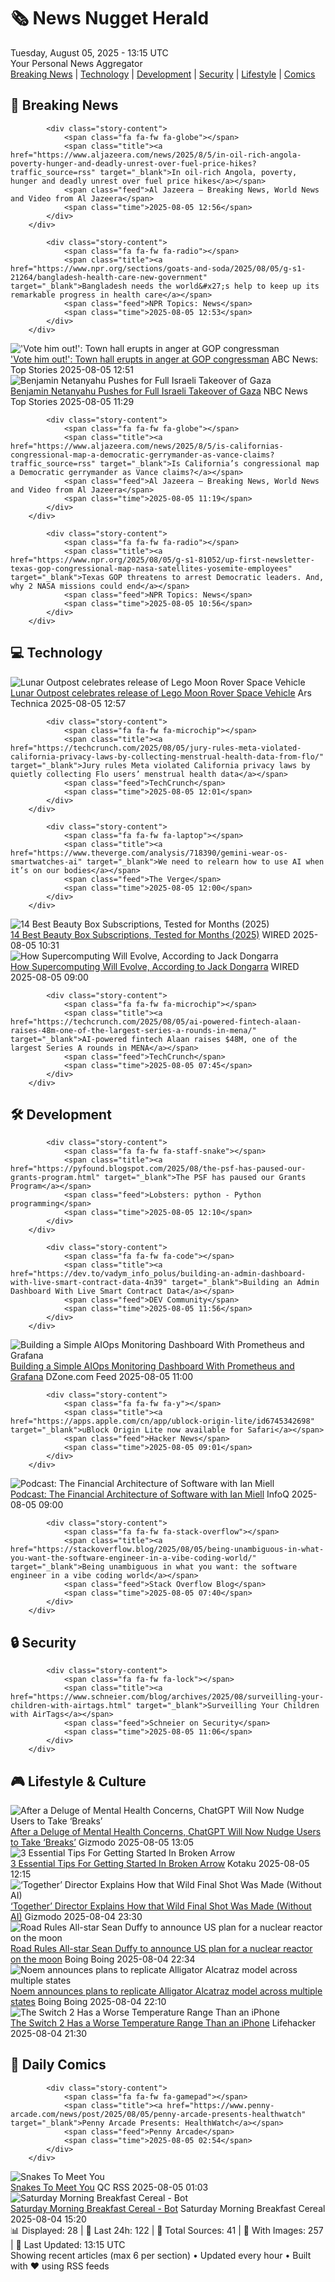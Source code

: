 <!-- Processing 54 RSS feeds at 2025-08-05 13:14:48 UTC -->
<!-- Processing: Saturday Morning Breakfast Cereal -->
<!-- Processing: Poorly Drawn Lines -->
<!-- Processing: Dilbert -->
<!-- Processing: Cyanide & Happiness -->
<!-- Processing: Dinosaur Comics -->
<!-- Processing: CNN Top Stories -->
<!-- Processing: BBC Breaking News -->
<!-- Processing: Al Jazeera Breaking News -->
<!-- Processing: NPR News -->
<!-- Processing: Reuters World News -->
<!-- Processing: Associated Press Breaking -->
<!-- Processing: ABC News Breaking -->
<!-- Processing: NBC News Breaking -->
<!-- Processing: Sky News World -->
<!-- Processing: Ars Technica -->
<!-- Processing: O'Reilly Radar -->
<!-- Processing: Slashdot -->
<!-- Processing: Lobsters Python -->
<!-- Processing: It's FOSS -->
<!-- Processing: DistroWatch -->
<!-- Processing: Linux.com -->
<!-- Processing: Ubuntu Blog -->
<!-- Processing: GitLab Blog -->
<!-- Processing: Martin Fowler -->
<!-- Processing: Gizmodo -->
<!-- Processing: Kotaku -->
<!-- Processing: Schneier on Security -->
<!-- Generated 12 new posts out of 27 feeds processed -->
<div class="newspaper-header">
    <h1 class="newspaper-title">🗞️ News Nugget Herald</h1>
    <div class="newspaper-date">Tuesday, August 05, 2025 - 13:15 UTC</div>
    <div class="newspaper-subtitle">Your Personal News Aggregator</div>
</div>

<div class="newspaper-nav">
    <a href="#breaking">Breaking News</a> |
    <a href="#tech">Technology</a> |
    <a href="#dev">Development</a> |
    <a href="#security">Security</a> |
    <a href="#lifestyle">Lifestyle</a> |
    <a href="#webcomics">Comics</a>
</div>

<div class="news-section breaking-news" id="breaking">
<h2 class="section-header">🚨 Breaking News</h2>
<div class="stories-container">
<div class="story">
            
            <div class="story-content">
                <span class="fa fa-fw fa-globe"></span>
                <span class="title"><a href="https://www.aljazeera.com/news/2025/8/5/in-oil-rich-angola-poverty-hunger-and-deadly-unrest-over-fuel-price-hikes?traffic_source=rss" target="_blank">In oil-rich Angola, poverty, hunger and deadly unrest over fuel price hikes</a></span>
                <span class="feed">Al Jazeera – Breaking News, World News and Video from Al Jazeera</span>
                <span class="time">2025-08-05 12:56</span>
            </div>
        </div>
<div class="story">
            
            <div class="story-content">
                <span class="fa fa-fw fa-radio"></span>
                <span class="title"><a href="https://www.npr.org/sections/goats-and-soda/2025/08/05/g-s1-21264/bangladesh-health-care-new-government" target="_blank">Bangladesh needs the world&#x27;s help to keep up its remarkable progress in health care</a></span>
                <span class="feed">NPR Topics: News</span>
                <span class="time">2025-08-05 12:53</span>
            </div>
        </div>
<div class="story">
            <img src="https://s.abcnews.com/images/Politics/mike-flood-town-hall_1754366930749_hpMain_4x3t_384.jpg" alt="&#x27;Vote him out!&#x27;: Town hall erupts in anger at GOP congressman" class="story-image" loading="lazy" onerror="this.style.display='none'">
            <div class="story-content">
                <span class="fa fa-fw fa-tv"></span>
                <span class="title"><a href="https://abcnews.go.com/Politics/vote-town-hall-erupts-anger-nebraska-gop-congressman/story?id=124365038" target="_blank">&#x27;Vote him out!&#x27;: Town hall erupts in anger at GOP congressman</a></span>
                <span class="feed">ABC News: Top Stories</span>
                <span class="time">2025-08-05 12:51</span>
            </div>
        </div>
<div class="story">
            <img src="https://media-cldnry.s-nbcnews.com/image/upload/t_fit_1500w/mpx/2704722219/2025_08/1754393344225_tdy_news_7a_bradley_netanyahu_gaza_250805_1920x1080-nxa1o9.jpg" alt="Benjamin Netanyahu Pushes for Full Israeli Takeover of Gaza" class="story-image" loading="lazy" onerror="this.style.display='none'">
            <div class="story-content">
                <span class="fa fa-fw fa-broadcast-tower"></span>
                <span class="title"><a href="https://www.today.com/video/netanyahu-indicates-he-plans-to-expand-gaza-military-operations-244365893745" target="_blank">Benjamin Netanyahu Pushes for Full Israeli Takeover of Gaza</a></span>
                <span class="feed">NBC News Top Stories</span>
                <span class="time">2025-08-05 11:29</span>
            </div>
        </div>
<div class="story">
            
            <div class="story-content">
                <span class="fa fa-fw fa-globe"></span>
                <span class="title"><a href="https://www.aljazeera.com/news/2025/8/5/is-californias-congressional-map-a-democratic-gerrymander-as-vance-claims?traffic_source=rss" target="_blank">Is California’s congressional map a Democratic gerrymander as Vance claims?</a></span>
                <span class="feed">Al Jazeera – Breaking News, World News and Video from Al Jazeera</span>
                <span class="time">2025-08-05 11:19</span>
            </div>
        </div>
<div class="story">
            
            <div class="story-content">
                <span class="fa fa-fw fa-radio"></span>
                <span class="title"><a href="https://www.npr.org/2025/08/05/g-s1-81052/up-first-newsletter-texas-gop-congressional-map-nasa-satellites-yosemite-employees" target="_blank">Texas GOP threatens to arrest Democratic leaders. And, why 2 NASA missions could end</a></span>
                <span class="feed">NPR Topics: News</span>
                <span class="time">2025-08-05 10:56</span>
            </div>
        </div>
</div>
</div>
<div class="news-section tech-news" id="tech">
<h2 class="section-header">💻 Technology</h2>
<div class="stories-container">
<div class="story">
            <img src="https://cdn.arstechnica.net/wp-content/uploads/2025/08/news-080225a-lg-500x500.jpg" alt="Lunar Outpost celebrates release of Lego Moon Rover Space Vehicle" class="story-image" loading="lazy" onerror="this.style.display='none'">
            <div class="story-content">
                <span class="fa fa-fw fa-cog"></span>
                <span class="title"><a href="https://arstechnica.com/space/2025/08/lunar-outpost-celebrates-release-of-lego-moon-rover-space-vehicle/" target="_blank">Lunar Outpost celebrates release of Lego Moon Rover Space Vehicle</a></span>
                <span class="feed">Ars Technica</span>
                <span class="time">2025-08-05 12:57</span>
            </div>
        </div>
<div class="story">
            
            <div class="story-content">
                <span class="fa fa-fw fa-microchip"></span>
                <span class="title"><a href="https://techcrunch.com/2025/08/05/jury-rules-meta-violated-california-privacy-laws-by-collecting-menstrual-health-data-from-flo/" target="_blank">Jury rules Meta violated California privacy laws by quietly collecting Flo users’ menstrual health data</a></span>
                <span class="feed">TechCrunch</span>
                <span class="time">2025-08-05 12:01</span>
            </div>
        </div>
<div class="story">
            
            <div class="story-content">
                <span class="fa fa-fw fa-laptop"></span>
                <span class="title"><a href="https://www.theverge.com/analysis/718390/gemini-wear-os-smartwatches-ai" target="_blank">We need to relearn how to use AI when it’s on our bodies</a></span>
                <span class="feed">The Verge</span>
                <span class="time">2025-08-05 12:00</span>
            </div>
        </div>
<div class="story">
            <img src="https://media.wired.com/photos/6891852839e1c613cce99f12/master/pass/Beauty%20Subscription%20Boxes%20source%20ALLURE.png" alt="14 Best Beauty Box Subscriptions, Tested for Months (2025)" class="story-image" loading="lazy" onerror="this.style.display='none'">
            <div class="story-content">
                <span class="fa fa-fw fa-bolt"></span>
                <span class="title"><a href="https://www.wired.com/gallery/best-beauty-subscription-boxes/" target="_blank">14 Best Beauty Box Subscriptions, Tested for Months (2025)</a></span>
                <span class="feed">WIRED</span>
                <span class="time">2025-08-05 10:31</span>
            </div>
        </div>
<div class="story">
            <img src="https://media.wired.com/photos/68877186327cdb3f53ab4d3c/master/pass/54630175545_fcce53d268_k.jpg" alt="How Supercomputing Will Evolve, According to Jack Dongarra" class="story-image" loading="lazy" onerror="this.style.display='none'">
            <div class="story-content">
                <span class="fa fa-fw fa-bolt"></span>
                <span class="title"><a href="https://www.wired.com/story/how-supercomputing-will-evolve-according-to-jack-dongarra-quantum-artificial-intelligence/" target="_blank">How Supercomputing Will Evolve, According to Jack Dongarra</a></span>
                <span class="feed">WIRED</span>
                <span class="time">2025-08-05 09:00</span>
            </div>
        </div>
<div class="story">
            
            <div class="story-content">
                <span class="fa fa-fw fa-microchip"></span>
                <span class="title"><a href="https://techcrunch.com/2025/08/05/ai-powered-fintech-alaan-raises-48m-one-of-the-largest-series-a-rounds-in-mena/" target="_blank">AI-powered fintech Alaan raises $48M, one of the largest Series A rounds in MENA</a></span>
                <span class="feed">TechCrunch</span>
                <span class="time">2025-08-05 07:45</span>
            </div>
        </div>
</div>
</div>
<div class="news-section dev-news" id="dev">
<h2 class="section-header">🛠️ Development</h2>
<div class="stories-container">
<div class="story">
            
            <div class="story-content">
                <span class="fa fa-fw fa-staff-snake"></span>
                <span class="title"><a href="https://pyfound.blogspot.com/2025/08/the-psf-has-paused-our-grants-program.html" target="_blank">The PSF has paused our Grants Program</a></span>
                <span class="feed">Lobsters: python - Python programming</span>
                <span class="time">2025-08-05 12:10</span>
            </div>
        </div>
<div class="story">
            
            <div class="story-content">
                <span class="fa fa-fw fa-code"></span>
                <span class="title"><a href="https://dev.to/vadym_info_polus/building-an-admin-dashboard-with-live-smart-contract-data-4n39" target="_blank">Building an Admin Dashboard With Live Smart Contract Data</a></span>
                <span class="feed">DEV Community</span>
                <span class="time">2025-08-05 11:56</span>
            </div>
        </div>
<div class="story">
            <img src="https://dz2cdn1.dzone.com/thumbnail?fid=18544123&w=600" alt="Building a Simple AIOps Monitoring Dashboard With Prometheus and Grafana" class="story-image" loading="lazy" onerror="this.style.display='none'">
            <div class="story-content">
                <span class="fa fa-fw fa-newspaper"></span>
                <span class="title"><a href="https://dzone.com/articles/aiops-monitoring-dashboard-prometheus-grafana" target="_blank">Building a Simple AIOps Monitoring Dashboard With Prometheus and Grafana</a></span>
                <span class="feed">DZone.com Feed</span>
                <span class="time">2025-08-05 11:00</span>
            </div>
        </div>
<div class="story">
            
            <div class="story-content">
                <span class="fa fa-fw fa-y"></span>
                <span class="title"><a href="https://apps.apple.com/cn/app/ublock-origin-lite/id6745342698" target="_blank">uBlock Origin Lite now available for Safari</a></span>
                <span class="feed">Hacker News</span>
                <span class="time">2025-08-05 09:01</span>
            </div>
        </div>
<div class="story">
            <img src="https://res.infoq.com/podcasts/financial-architecture-software/en/smallimage/the-infoq-podcast-logo-thumbnail-1754122739645.jpg" alt="Podcast: The Financial Architecture of Software with Ian Miell" class="story-image" loading="lazy" onerror="this.style.display='none'">
            <div class="story-content">
                <span class="fa fa-fw fa-info-circle"></span>
                <span class="title"><a href="https://www.infoq.com/podcasts/financial-architecture-software/?utm_campaign=infoq_content&utm_source=infoq&utm_medium=feed&utm_term=global" target="_blank">Podcast: The Financial Architecture of Software with Ian Miell</a></span>
                <span class="feed">InfoQ</span>
                <span class="time">2025-08-05 09:00</span>
            </div>
        </div>
<div class="story">
            
            <div class="story-content">
                <span class="fa fa-fw fa-stack-overflow"></span>
                <span class="title"><a href="https://stackoverflow.blog/2025/08/05/being-unambiguous-in-what-you-want-the-software-engineer-in-a-vibe-coding-world/" target="_blank">Being unambiguous in what you want: the software engineer in a vibe coding world</a></span>
                <span class="feed">Stack Overflow Blog</span>
                <span class="time">2025-08-05 07:40</span>
            </div>
        </div>
</div>
</div>
<div class="news-section security-news" id="security">
<h2 class="section-header">🔒 Security</h2>
<div class="stories-container">
<div class="story">
            
            <div class="story-content">
                <span class="fa fa-fw fa-lock"></span>
                <span class="title"><a href="https://www.schneier.com/blog/archives/2025/08/surveilling-your-children-with-airtags.html" target="_blank">Surveilling Your Children with AirTags</a></span>
                <span class="feed">Schneier on Security</span>
                <span class="time">2025-08-05 11:06</span>
            </div>
        </div>
</div>
</div>
<div class="news-section lifestyle-news" id="lifestyle">
<h2 class="section-header">🎮 Lifestyle & Culture</h2>
<div class="stories-container">
<div class="story">
            <img src="https://gizmodo.com/app/uploads/2024/08/chatgpt-iran-linked-election-influence-openai.jpg" alt="After a Deluge of Mental Health Concerns, ChatGPT Will Now Nudge Users to Take ‘Breaks’" class="story-image" loading="lazy" onerror="this.style.display='none'">
            <div class="story-content">
                <span class="fa fa-fw fa-computer"></span>
                <span class="title"><a href="https://gizmodo.com/after-a-deluge-of-mental-health-concerns-chatgpt-will-now-nudge-users-to-take-breaks-2000638820" target="_blank">After a Deluge of Mental Health Concerns, ChatGPT Will Now Nudge Users to Take ‘Breaks’</a></span>
                <span class="feed">Gizmodo</span>
                <span class="time">2025-08-05 13:05</span>
            </div>
        </div>
<div class="story">
            <img src="https://kotaku.com/app/uploads/2025/08/Broken-Arrow-Combined-Arms.jpg" alt="3 Essential Tips For Getting Started In Broken Arrow" class="story-image" loading="lazy" onerror="this.style.display='none'">
            <div class="story-content">
                <span class="fa fa-fw fa-gamepad"></span>
                <span class="title"><a href="https://kotaku.com/broken-arrow-tips-starter-deck-recon-infantry-2000614583" target="_blank">3 Essential Tips For Getting Started In Broken Arrow</a></span>
                <span class="feed">Kotaku</span>
                <span class="time">2025-08-05 12:15</span>
            </div>
        </div>
<div class="story">
            <img src="https://gizmodo.com/app/uploads/2025/08/Together-movie.jpg" alt="‘Together’ Director Explains How that Wild Final Shot Was Made (Without AI)" class="story-image" loading="lazy" onerror="this.style.display='none'">
            <div class="story-content">
                <span class="fa fa-fw fa-computer"></span>
                <span class="title"><a href="https://gizmodo.com/together-director-explains-how-that-wild-final-shot-was-made-without-ai-2000638829" target="_blank">‘Together’ Director Explains How that Wild Final Shot Was Made (Without AI)</a></span>
                <span class="feed">Gizmodo</span>
                <span class="time">2025-08-04 23:30</span>
            </div>
        </div>
<div class="story">
            <img src="https://i0.wp.com/boingboing.net/wp-content/uploads/2022/08/shutterstock_651535012-scaled-e1754346799717.jpg?fit=600%2C442&amp;quality=60&amp;ssl=1" alt="Road Rules All-star Sean Duffy to announce US plan for a nuclear reactor on the moon" class="story-image" loading="lazy" onerror="this.style.display='none'">
            <div class="story-content">
                <span class="fa fa-fw fa-arrow-right"></span>
                <span class="title"><a href="https://boingboing.net/2025/08/04/road-rules-all-star-sean-duffy-to-announce-us-plan-for-a-nuclear-reactor-on-the-moon.html" target="_blank">Road Rules All-star Sean Duffy to announce US plan for a nuclear reactor on the moon</a></span>
                <span class="feed">Boing Boing</span>
                <span class="time">2025-08-04 22:34</span>
            </div>
        </div>
<div class="story">
            <img src="https://i0.wp.com/boingboing.net/wp-content/uploads/2025/08/noem-1.jpg?fit=1200%2C805&amp;quality=60&amp;ssl=1" alt="Noem announces plans to replicate Alligator Alcatraz model across multiple states" class="story-image" loading="lazy" onerror="this.style.display='none'">
            <div class="story-content">
                <span class="fa fa-fw fa-arrow-right"></span>
                <span class="title"><a href="https://boingboing.net/2025/08/04/noem-announces-plans-to-replicate-alligator-alcatraz-model-across-multiple-states.html" target="_blank">Noem announces plans to replicate Alligator Alcatraz model across multiple states</a></span>
                <span class="feed">Boing Boing</span>
                <span class="time">2025-08-04 22:10</span>
            </div>
        </div>
<div class="story">
            <img src="https://lifehacker.com/imagery/articles/01K1TTS18D7N4XBQVQD2BBCGPK/hero-image.jpg" alt="The Switch 2 Has a Worse Temperature Range Than an iPhone" class="story-image" loading="lazy" onerror="this.style.display='none'">
            <div class="story-content">
                <span class="fa fa-fw fa-life-ring"></span>
                <span class="title"><a href="https://lifehacker.com/tech/your-switch-2-can-overheat-easier-than-you-might-think?utm_medium=RSS" target="_blank">The Switch 2 Has a Worse Temperature Range Than an iPhone</a></span>
                <span class="feed">Lifehacker</span>
                <span class="time">2025-08-04 21:30</span>
            </div>
        </div>
</div>
</div>
<div class="news-section webcomics-section" id="webcomics">
<h2 class="section-header">🎨 Daily Comics</h2>
<div class="stories-container">
<div class="story">
            
            <div class="story-content">
                <span class="fa fa-fw fa-gamepad"></span>
                <span class="title"><a href="https://www.penny-arcade.com/news/post/2025/08/05/penny-arcade-presents-healthwatch" target="_blank">Penny Arcade Presents: HealthWatch</a></span>
                <span class="feed">Penny Arcade</span>
                <span class="time">2025-08-05 02:54</span>
            </div>
        </div>
<div class="story">
            <img src="http://www.questionablecontent.net/comics/5628.png" alt="Snakes To Meet You" class="story-image" loading="lazy" onerror="this.style.display='none'">
            <div class="story-content">
                <span class="fa fa-fw fa-music"></span>
                <span class="title"><a href="http://questionablecontent.net/view.php?comic=5628" target="_blank">Snakes To Meet You</a></span>
                <span class="feed">QC RSS</span>
                <span class="time">2025-08-05 01:03</span>
            </div>
        </div>
<div class="story">
            <img src="https://www.smbc-comics.com/comics/1753766683-20250804.png" alt="Saturday Morning Breakfast Cereal - Bot" class="story-image" loading="lazy" onerror="this.style.display='none'">
            <div class="story-content">
                <span class="fa fa-fw fa-smile"></span>
                <span class="title"><a href="https://www.smbc-comics.com/comic/bot-2" target="_blank">Saturday Morning Breakfast Cereal - Bot</a></span>
                <span class="feed">Saturday Morning Breakfast Cereal</span>
                <span class="time">2025-08-04 15:20</span>
            </div>
        </div>
</div>
</div>

<div class="newspaper-footer">
    <div class="stats">
        📊 Displayed: 28 | 📅 Last 24h: 122 | 📡 Total Sources: 41 | 📸 With Images: 257 |
        🔄 Last Updated: 13:15 UTC
    </div>
    <div class="footer-note">
        Showing recent articles (max 6 per section) • Updated every hour • Built with ❤️ using RSS feeds
    </div>
</div>
